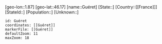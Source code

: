 ﻿---
location: [46.17,1.87]
mapzoom: [7,12] 
mapmarker: city 
type: City
tags:
- geo/City


SpocWebEntityId: 30652
isDeleted: false
confidential: public

---
[geo-lon::1.87]
[geo-lat::46.17]
[name::Guéret]
[State::]
[Country::[[France]]]
[StateId::]
[Population::]
[Unknown::]


```leaflet
id: Guéret
coordinates: [[Guéret]]
markerFile: [[Guéret]]
defaultZoom: 11 
maxZoom: 18
```
